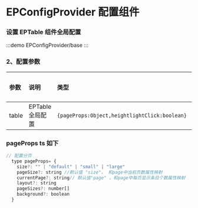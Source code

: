 # EPConfigProvider 配置组件

### 设置 EPTable 组件全局配置

:::demo
EPConfigProvider/base
:::

### 2、配置参数

| 参数  | 说明             | 类型                                          | 默认值 |
| :---- | :--------------- | :-------------------------------------------- | :----- |
| table | EPTable 全局配置 | `{pageProps:Object,heightlightClick:boolean}` | -      |

### pageProps ts 如下

```javascript
// 配置分页
  type pageProps= {
    size?: "" | "default" | "small" | "large"
    pageSize?: string //默认值 "size"， 和page中当前页数属性映射
    currentPage?: string// 默认值"page" ，和page中每页显示条目个数属性映射
    layout?: string
    pageSizes?: number[]
    background?: boolean
  }
```
